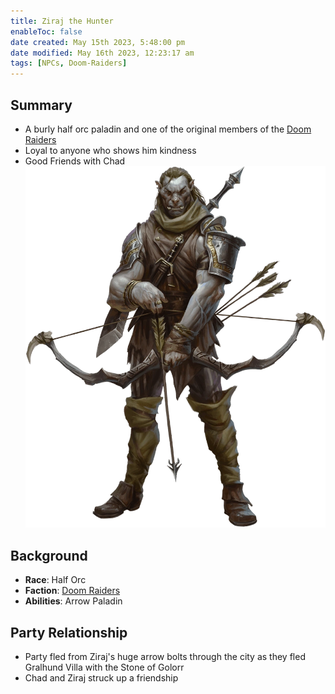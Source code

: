 ```yaml
---
title: Ziraj the Hunter
enableToc: false
date created: May 15th 2023, 5:48:00 pm
date modified: May 16th 2023, 12:23:17 am
tags: [NPCs, Doom-Raiders]
---
```

## Summary
- A burly half orc paladin and one of the original members of the [Doom Raiders](content/Doom%20Raiders.md)
- Loyal to anyone who shows him kindness
- Good Friends with Chad
![](attachments/Ziraj.png)

## Background
- **Race**: Half Orc
- **Faction**: [Doom Raiders](content/Doom%20Raiders.md)
- **Abilities**: Arrow Paladin

## Party Relationship
- Party fled from Ziraj's huge arrow bolts through the city as they fled Gralhund Villa with the Stone of Golorr
- Chad and Ziraj struck up a friendship
